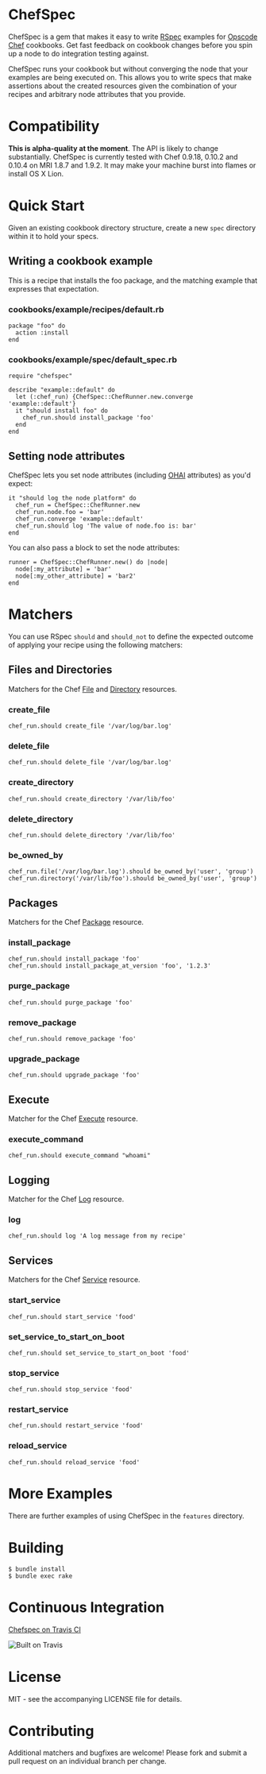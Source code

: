 # ChefSpec
ChefSpec is a gem that makes it easy to write [RSpec](http://rspec.info/)  examples for
[Opscode Chef](http://www.opscode.com/chef/) cookbooks. Get fast feedback on cookbook changes before you spin up a node
to do integration testing against.

ChefSpec runs your cookbook but without converging the node that your examples are being executed on. This allows you
to write specs that make assertions about the created resources given the combination of your recipes and arbitrary node
attributes that you provide.

# Compatibility
**This is alpha-quality at the moment**. The API is likely to change substantially. ChefSpec is currently tested with
Chef 0.9.18, 0.10.2 and 0.10.4 on MRI 1.8.7 and 1.9.2. It may make your machine burst into flames or install OS X Lion.

# Quick Start
Given an existing cookbook directory structure, create a new `spec` directory within it to hold your specs.

## Writing a cookbook example

This is a recipe that installs the foo package, and the matching example that expresses that expectation.

### cookbooks/example/recipes/default.rb

    package "foo" do
      action :install
    end

### cookbooks/example/spec/default_spec.rb

    require "chefspec"

    describe "example::default" do
      let (:chef_run) {ChefSpec::ChefRunner.new.converge 'example::default'}
      it "should install foo" do
        chef_run.should install_package 'foo'
      end
    end

## Setting node attributes

ChefSpec lets you set node attributes (including [OHAI](http://wiki.opscode.com/display/chef/Ohai) attributes) as
you'd expect:

    it "should log the node platform" do
      chef_run = ChefSpec::ChefRunner.new
      chef_run.node.foo = 'bar'
      chef_run.converge 'example::default'
      chef_run.should log 'The value of node.foo is: bar'
    end

You can also pass a block to set the node attributes:

    runner = ChefSpec::ChefRunner.new() do |node|
      node[:my_attribute] = 'bar'
      node[:my_other_attribute] = 'bar2'
    end

# Matchers

You can use RSpec `should` and `should_not` to define the expected outcome of applying your recipe using the following
matchers:

## Files and Directories

Matchers for the Chef [File](http://wiki.opscode.com/display/chef/Resources#Resources-File) and [Directory](http://wiki.opscode.com/display/chef/Resources#Resources-Directory) resources.

### create_file

    chef_run.should create_file '/var/log/bar.log'

### delete_file

    chef_run.should delete_file '/var/log/bar.log'

### create_directory

    chef_run.should create_directory '/var/lib/foo'

### delete_directory

    chef_run.should delete_directory '/var/lib/foo'

### be_owned_by

    chef_run.file('/var/log/bar.log').should be_owned_by('user', 'group')
    chef_run.directory('/var/lib/foo').should be_owned_by('user', 'group')

## Packages
Matchers for the Chef [Package](http://wiki.opscode.com/display/chef/Resources#Resources-Package) resource.

### install_package

    chef_run.should install_package 'foo'
    chef_run.should install_package_at_version 'foo', '1.2.3'

### purge_package

    chef_run.should purge_package 'foo'

### remove_package

    chef_run.should remove_package 'foo'


### upgrade_package

    chef_run.should upgrade_package 'foo'

## Execute
Matcher for the Chef [Execute](http://wiki.opscode.com/display/chef/Resources#Resources-Execute) resource.

### execute_command

    chef_run.should execute_command "whoami"

## Logging
Matcher for the Chef [Log](http://wiki.opscode.com/display/chef/Resources#Resources-Log) resource.

### log

    chef_run.should log 'A log message from my recipe'

## Services
Matchers for the Chef [Service](http://wiki.opscode.com/display/chef/Resources#Resources-Service) resource.

### start_service

    chef_run.should start_service 'food'

### set_service_to_start_on_boot

    chef_run.should set_service_to_start_on_boot 'food'

### stop_service

    chef_run.should stop_service 'food'

### restart_service

    chef_run.should restart_service 'food'

### reload_service

    chef_run.should reload_service 'food'

# More Examples

There are further examples of using ChefSpec in the `features` directory.

# Building

    $ bundle install
    $ bundle exec rake

# Continuous Integration
[Chefspec on Travis CI](http://travis-ci.org/acrmp/chefspec)

![Built on Travis](https://secure.travis-ci.org/acrmp/chefspec.png?branch=master)

# License
MIT - see the accompanying LICENSE file for details.

# Contributing
Additional matchers and bugfixes are welcome! Please fork and submit a pull request on an individual branch per change.